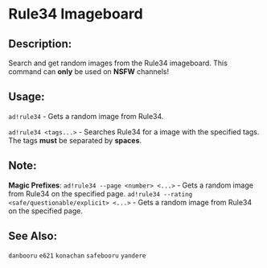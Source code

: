 # Rule34 Imageboard

## Description:
Search and get random images from the Rule34 imageboard.
This command can **only** be used on **NSFW** channels!

## Usage:
`ad!rule34` - Gets a random image from Rule34.

`ad!rule34 <tags...>` - Searches Rule34 for a image with the specified tags. The tags **must** be separated by **spaces**.

## Note:
**Magic Prefixes**:
`ad!rule34 --page <number> <...>` - Gets a random image from Rule34 on the specified page.
`ad!rule34 --rating <safe/questionable/explicit> <...>` - Gets a random image from Rule34 on the specified page.

## See Also:
`danbooru` `e621` `konachan` `safebooru` `yandere`
